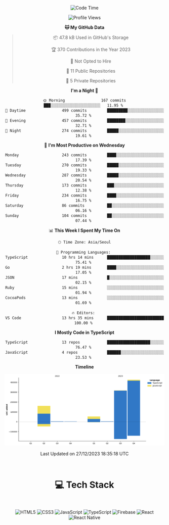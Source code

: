 <div align="center">

  <!--START_SECTION:waka-->
![Code Time](http://img.shields.io/badge/Code%20Time-304%20hrs%201%20min-blue)

![Profile Views](http://img.shields.io/badge/Profile%20Views-1-blue)

**🐱 My GitHub Data** 

> 📦 47.8 kB Used in GitHub's Storage 
 > 
> 🏆 370 Contributions in the Year 2023
 > 
> 🚫 Not Opted to Hire
 > 
> 📜 11 Public Repositories 
 > 
> 🔑 5 Private Repositories 
 > 
**I'm a Night 🦉** 

```text
🌞 Morning                167 commits         ███░░░░░░░░░░░░░░░░░░░░░░   11.95 % 
🌆 Daytime                499 commits         █████████░░░░░░░░░░░░░░░░   35.72 % 
🌃 Evening                457 commits         ████████░░░░░░░░░░░░░░░░░   32.71 % 
🌙 Night                  274 commits         █████░░░░░░░░░░░░░░░░░░░░   19.61 % 
```
📅 **I'm Most Productive on Wednesday** 

```text
Monday                   243 commits         ████░░░░░░░░░░░░░░░░░░░░░   17.39 % 
Tuesday                  270 commits         █████░░░░░░░░░░░░░░░░░░░░   19.33 % 
Wednesday                287 commits         █████░░░░░░░░░░░░░░░░░░░░   20.54 % 
Thursday                 173 commits         ███░░░░░░░░░░░░░░░░░░░░░░   12.38 % 
Friday                   234 commits         ████░░░░░░░░░░░░░░░░░░░░░   16.75 % 
Saturday                 86 commits          ██░░░░░░░░░░░░░░░░░░░░░░░   06.16 % 
Sunday                   104 commits         ██░░░░░░░░░░░░░░░░░░░░░░░   07.44 % 
```


📊 **This Week I Spent My Time On** 

```text
🕑︎ Time Zone: Asia/Seoul

💬 Programming Languages: 
TypeScript               10 hrs 14 mins      ███████████████████░░░░░░   75.41 % 
Go                       2 hrs 19 mins       ████░░░░░░░░░░░░░░░░░░░░░   17.05 % 
JSON                     17 mins             █░░░░░░░░░░░░░░░░░░░░░░░░   02.15 % 
Ruby                     15 mins             ░░░░░░░░░░░░░░░░░░░░░░░░░   01.94 % 
CocoaPods                13 mins             ░░░░░░░░░░░░░░░░░░░░░░░░░   01.69 % 

🔥 Editors: 
VS Code                  13 hrs 35 mins      █████████████████████████   100.00 % 
```

**I Mostly Code in TypeScript** 

```text
TypeScript               13 repos            ███████████████████░░░░░░   76.47 % 
JavaScript               4 repos             ██████░░░░░░░░░░░░░░░░░░░   23.53 % 
```



**Timeline**

![Lines of Code chart](https://raw.githubusercontent.com/SONGDAM/SONGDAM/master/assets/bar_graph.png)


 Last Updated on 27/12/2023 18:35:18 UTC
<!--END_SECTION:waka-->

  
 <br>
  
# 💻 Tech Stack
  
</div>

</br>

<div align="center">

   ![HTML5](https://img.shields.io/badge/html5-%23E34F26.svg?style=for-the-badge&logo=html5&logoColor=white) ![CSS3](https://img.shields.io/badge/css3-%231572B6.svg?style=for-the-badge&logo=css3&logoColor=white) ![JavaScript](https://img.shields.io/badge/javascript-%23323330.svg?style=for-the-badge&logo=javascript&logoColor=%23F7DF1E) 
 ![TypeScript](https://img.shields.io/badge/typescript-%23007ACC.svg?style=for-the-badge&logo=typescript&logoColor=white)
  ![Firebase](https://img.shields.io/badge/firebase-%23039BE5.svg?style=for-the-badge&logo=firebase) 
 ![React](https://img.shields.io/badge/react-%2320232a.svg?style=for-the-badge&logo=react&logoColor=%2361DAFB) ![React Native](https://img.shields.io/badge/react_native-%2320232a.svg?style=for-the-badge&logo=react&logoColor=%2361DAFB) 

 
</div>
